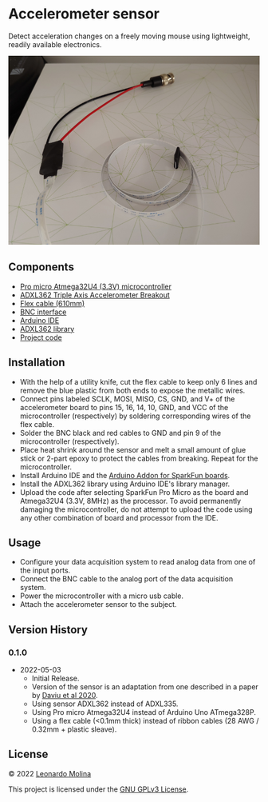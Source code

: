 
# Accelerometer sensor
Detect acceleration changes on a freely moving mouse using lightweight, readily available electronics.

![](accelerometer.png)

## Components
- [Pro micro Atmega32U4 (3.3V) microcontroller][board] 
- [ADXL362 Triple Axis Accelerometer Breakout][sensor]
- [Flex cable (610mm)][cable]
- [BNC interface][BNC]
- [Arduino IDE][IDE]
- [ADXL362 library][library]
- [Project code][code]

## Installation
- With the help of a utility knife, cut the flex cable to keep only 6 lines and remove the blue plastic from both ends to expose the metallic wires.
- Connect pins labeled SCLK, MOSI, MISO, CS, GND, and V+ of the accelerometer board to pins 15, 16, 14, 10, GND, and VCC of the microcontroller (respectively) by soldering corresponding wires of the flex cable.
- Solder the BNC black and red cables to GND and pin 9 of the microcontroller (respectively).
- Place heat shrink around the sensor and melt a small amount of glue stick or 2-part epoxy to protect the cables from breaking. Repeat for the microcontroller.
- Install Arduino IDE and the [Arduino Addon for SparkFun boards][guide].
- Install the ADXL362 library using Arduino IDE's library manager.
- Upload the code after selecting SparkFun Pro Micro as the board and Atmega32U4 (3.3V, 8MHz) as the processor. To avoid permanently damaging the microcontroller, do not attempt to upload the code using any other combination of board and processor from the IDE.

## Usage
- Configure your data acquisition system to read analog data from one of the input ports.
- Connect the BNC cable to the analog port of the data acquisition system.
- Power the microcontroller with a micro usb cable.
- Attach the accelerometer sensor to the subject.

## Version History
### 0.1.0
* 2022-05-03
  - Initial Release.
  - Version of the sensor is an adaptation from one described in a paper by [Daviu et al 2020][paper].
  - Using sensor ADXL362 instead of ADXL335.
  - Using Pro micro Atmega32U4 instead of Arduino Uno ATmega328P.
  - Using a flex cable (<0.1mm thick) instead of ribbon cables (28 AWG / 0.32mm + plastic sleave).

## License
© 2022 [Leonardo Molina][Leonardo Molina]

This project is licensed under the [GNU GPLv3 License][LICENSE.md].

[Leonardo Molina]: https://github.com/leomol
[LICENSE.md]: LICENSE.md
[paper]: https://www.nature.com/articles/s41593-020-0591-0
[board]: https://www.sparkfun.com/products/12587
[sensor]: https://www.sparkfun.com/products/11446
[cable]: https://www.digikey.ca/en/products/detail/adafruit-industries-llc/1731/6238161
[BNC]: https://www.digikey.ca/en/products/detail/mueller-electric-co/BU-5100-A-4-0/5801064
[IDE]: https://www.arduino.cc/en/Main/Software
[library]: https://github.com/annem/ADXL362
[guide]: https://learn.sparkfun.com/tutorials/pro-micro--fio-v3-hookup-guide/all
[code]: https://github.com/leomol/accelerometer/tree/master/accelerometer

